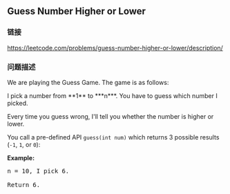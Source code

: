 ## Guess Number Higher or Lower  
### 链接  
https://leetcode.com/problems/guess-number-higher-or-lower/description/  
### 问题描述
We are playing the Guess Game. The game is as follows:<p> 

<p>I pick a number from **1** to ***n***. You have to guess which number I picked.

Every time you guess wrong, I'll tell you whether the number is higher or lower.

You call a pre-defined API `guess(int num)` which returns 3 possible results (`-1`, `1`, or `0`):

**Example:**<br />
<pre>
n = 10, I pick 6.

Return 6.
</pre>


